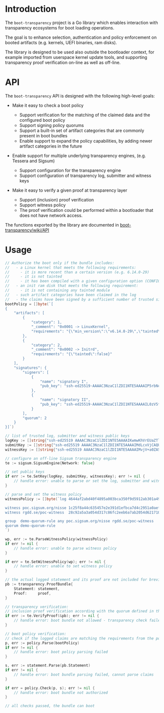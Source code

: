 Introduction
============

The `boot-transparency` project is a Go library which enables interaction with
transparency ecosystems for boot loading operations.

The goal is to enhance selection, authentication and policy enforcement on
booted artifacts (e.g. kernels, UEFI binaries, ram disks).

The library is designed to be used also outside the bootloader context, for
example imported from userspace kernel update tools, and supporting
transparency proof verification on-line as well as off-line.

API
===

The `boot-transparency` API is designed with the following high-level goals:

* Make it easy to check a boot policy
    * Support verification for the matching of the claimed data and
      the configured boot policy
    * Support signing policy quorums
    * Support a built-in set of artifact categories that are
      commonly present in boot bundles
    * Enable support to expand the policy capabilities, by adding
      newer artifact categories in the future
* Enable support for multiple underlying transparency engines,
  (e.g. Tessera and Sigsum)
    * Support configuration for the transparency engine
    * Support configuration of transparency log, submitter
      and witness keys

* Make it easy to verify a given proof at transparency layer
    * Support (inclusion) proof verification
    * Support witness policy
    * The proof verification could be performed within a bootloader
      that does not have network access.

The functions exported by the library are documented in
[boot-transparency/wiki/API](https://github.com/usbarmory/boot-transparency/wiki/API)

Usage
=====

```go
// Authorize the boot only if the bundle includes:
//   - a Linux kernel that meets the following requirements:
//     - it is more recent than a certain version (e.g. 6.14.0-29)
//     - it is not tainted
//     - it has been compiled with a given configuration option (CONFIG_STACKPROTECTOR_STRONG=y)
//   - an init ram disk that meets the following requirement:
//     - it is not containing any tainted module
//   - such artifact categories have been claimed in the log
//   - the claims have been signed by a sufficient number of trusted signers to satisfy the required quorum (e.g. 2)
bootPolicy = []byte(`[
{
    "artifacts": [
        {
            "category": 1,
            "_comment": "0x0001 -> LinuxKernel",
            "requirements": "{\"min_version\":\"v6.14.0-29\",\"tainted\":false,\"metadata_include\":[\"CONFIG_STACKPROTECTOR_STRONG=y\"]}"
        },
        {
            "category": 2,
            "_comment": "0x0002 -> Initrd",
            "requirements": "{\"tainted\":false}"
        }
    ],
    "signatures": {
        "signers": [
            {
                "name": "signatory I",
                "pub_key": "ssh-ed25519·AAAAC3NzaC1lZDI1NTE5AAAAIP5rbNcIOcwqBHzLOhJEfdKFHa+pIs10idfTm8c+HDnK"
            },
            {
                "name": "signatory II",
                "pub_key": "ssh-ed25519·AAAAC3NzaC1lZDI1NTE5AAAAIL0zV5fSWzzXa4R7Kpk6RAXkvWsJGpvkQ+9/xxpHC49J"
            }
        ],
        "quorum": 2
    }
}]`)

// list of trusted log, submitter and witness public keys
logKey := []string{"ssh-ed25519 AAAAC3NzaC1lZDI1NTE5AAAAIKwmwKhVrEUaZTlHjhoWA4jwJLOF8TY+/NpHAXAHbAHl"}
submitKey := []string{"ssh-ed25519 AAAAC3NzaC1lZDI1NTE5AAAAIMdLcxVjCAQUHbD4jCfFP+f8v1nmyjWkq6rXiexrK8II"}
witnessKey := []string{"ssh-ed25519 AAAAC3NzaC1lZDI1NTE5AAAAIMvjV+a0ZASecDt75siSARk6zCoYwJWwaRqvULmx4VeK"}

// configure an off-line Sigsum transparency engine
te := sigsum.SigsumEngine{Network: false}

// set public keys
if err := te.SetKey(logKey, submitKey, witnessKey); err != nil {
    // handle error: unable to parse or set the log, submitter and witness keys
}

// parse and set the witness policy
witnessPolicy := []byte(`log 4644af2abd40f4895a003bca350f9d5912ab301a49c77f13e5b6d905c20a5fe6 https://test.sigsum.org/barreleye

witness poc.sigsum.org/nisse 1c25f8a44c635457e2e391d1efbca7d4c2951a0aef06225a881e46b98962ac6c
witness rgdd.se/poc-witness  28c92a5a3a054d317c86fc2eeb6a7ab2054d6217100d0be67ded5b74323c5806

group  demo-quorum-rule any poc.sigsum.org/nisse rgdd.se/poc-witness
quorum demo-quorum-rule
`)

wp, err := te.ParseWitnessPolicy(witnessPolicy)
if err != nil {
    // handle error: unable to parse witness policy
}

if err = te.SetWitnessPolicy(wp); err != nil {
    // handle error: unable to set witness policy
}

// the actual logged statement and its proof are not included for brevity
pb := transparency.ProofBundle{
	Statement: statement,
	Proof:     proof,
}

// transparency verification:
// inclusion proof verification according with the quorum defined in the witness policy
if err := te.VerifyProof(&pb); err != nil {
    // handle error: boot bundle not allowed - transparency check failed
}

// boot policy verification:
// check if the logged claims are matching the requirements from the policy
p, err := policy.Parse(bootPolicy)
if err != nil {
    // handle error: boot policy parsing failed
}

s, err := statement.Parse(pb.Statement)
if err != nil {
    // handle error: boot bundle parsing failed, cannot parse claims
}

if err = policy.Check(p, s); err != nil {
    // handle error: boot bundle not authorized
}

// all checks passed, the bundle can boot
```
